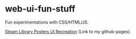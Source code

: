 # web-ui-fun-stuff
Fun experimentations with CSS/HTML/JS. 

[Steam Library Posters UI Recreation](http://127.0.0.1:4001/misc/movies.html) (Link to my github-pages). 

